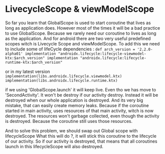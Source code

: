 # LivecycleScope & viewModelScope


So far you learn that GlobalScope is used to start coroutine that lives as long as application does.
However most of the times it will be a bad practice to use GlobalScope. 
Because we rarely need our coroutine to lives as long as the application.
And for android there are two very useful predefined scopes witch is Livecycle Scope and viewModelScope. 
To add this we need to include some of lifeCycle dependencies :
``
def arch_version = '2.2.0-alpha01'
implementation "androidx.lifecycle:lifecycle-viewmodel-ktx:$arch_version"
implementation "androidx.lifecycle:lifecycle-runtime-ktx:$arch_version"
``

or in my latest version
``
implementation(libs.androidx.lifecycle.viewmodel.ktx)
implementation(libs.androidx.lifecycle.runtime.ktx)
``


if we using 'GlobalScope.launch' it will keep live. Even tho we has move to 'SecondActivity'.
It won't be destroy if our activity destroy. Instead it will be destroyed when our whole application is destroyed.
And its very big mistake, that can easily create memory leaks.
Because if the coroutine started in main activity, uses resources of that main activity, witch is now destroyed.
The resources won't garbage collected, even though the activity is destroyed. Because the coroutine still uses those resources.


And to solve this problem, we should swap out Global scope with lifecycleScope
What this will do ?, it will stick this coroutine to the lifecycle of our activity.
So if our activity is destroyed, that means that all coroutines launch in this lifecycleScope will also destroyed.

